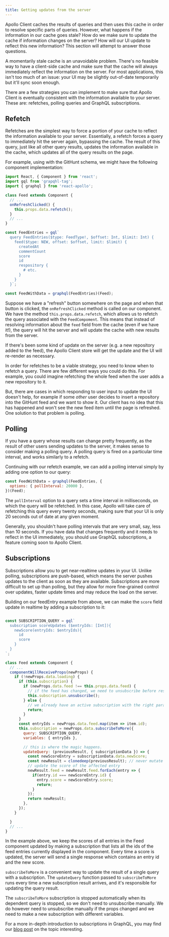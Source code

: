 ```yaml
---
title: Getting updates from the server
---
```


Apollo Client caches the results of queries and then uses this cache in order to resolve specific parts of queries. However, what happens if the information in our cache goes stale? How do we make sure to update the cache if information changes on the server? How will our UI update to reflect this new information? This section will attempt to answer those questions.

A momentarily stale cache is an unavoidable problem. There's no feasible way to have a client-side cache and make sure that the cache will always immediately reflect the information on the server. For most applications, this isn't too much of an issue: your UI may be slightly out-of-date temporarily but it'll sync soon enough.

There are a few strategies you can implement to make sure that Apollo Client is eventually consistent with the information available to your server. These are: refetches, polling queries and GraphQL subscriptions.

## Refetch

Refetches are the simplest way to force a portion of your cache to reflect the information available to your server. Essentially, a refetch forces a query to immediately hit the server again, bypassing the cache. The result of this query, just like all other query results, updates the information available in the cache, which updates all of the query results on the page.

For example, using with the GitHunt schema, we might have the following component implementation:

```javascript
import React, { Component } from 'react';
import gql from 'grapqhl-tag';
import { graphql } from 'react-apollo';

class Feed extends Component {
  // ...
  onRefreshClicked() {
    this.props.data.refetch();
  }
  // ...
}

const FeedEntries = gql`
  query FeedEntries($type: FeedType!, $offset: Int, $limit: Int) {
    feed($type: NEW, offset: $offset, limit: $limit) {
      createdAt
      commentCount
      score
      id
      respository {
        # etc.
      }
    }
  }`;

const FeedWithData = graphql(FeedEntries)(Feed);
```

Suppose we have a "refresh" button somewhere on the page and when that button is clicked, the `onRefreshClicked` method is called on our component. We have the method `this.props.data.refetch`, which allows us to refetch the query associated with the `FeedCompoment`. This means that instead of resolving information about the `feed` field from the cache (even if we have it!), the query will hit the server and will update the cache with new results from the server.

If there's been some kind of update on the server (e.g. a new repository added to the feed), the Apollo Client store will get the update and the UI will re-render as necessary.

In order for refetches to be a viable strategy, you need to know when to refetch a query. There are few different ways you could do this. For example, you could imagine refetching the whole feed when the user adds a new repository to it.

But, there are cases in which responding to user input to update the UI doesn't help, for example if some *other* user decides to insert a repository into the GitHunt feed and we want to show it. Our client has no idea that this has happened and won't see the new feed item until the page is refreshed. One solution to that problem is polling.

## Polling

If you have a query whose results can change pretty frequently, as the result of other users sending updates to the server, it makes sense to consider making a polling query. A polling query is fired on a particular time interval, and works similarly to a refetch.

Continuing with our refetch example, we can add a polling interval simply by adding one option to our query:

```javascript
const FeedWithData = graphql(FeedEntries, {
  options: { pollInterval: 20000 },
})(Feed);
```

The `pollInterval` option to a query sets a time interval in milliseconds, on which the query will be refetched. In this case, Apollo will take care of refetching this query every twenty seconds, making sure that your UI is only 20 seconds out of date at any given moment.

Generally, you shouldn't have polling intervals that are very small, say, less than 10 seconds. If you have data that changes frequently and it needs to reflect in the UI immediately, you should use GraphQL subscriptions, a feature coming soon to Apollo Client.

## Subscriptions

Subscriptions allow you to get near-realtime updates in your UI. Unlike polling, subscriptions are push-based, which means the server pushes updates to the client as soon as they are available.
Subscriptions are more difficult to set up than polling, but they allow for more fine-grained control over updates, faster update times and may reduce the load on the server.

Building on our feedEntry example from above, we can make the `score` field update in realtime by adding a subscription to it:

```javascript

const SUBSCRIPTION_QUERY = gql`
  subscription scoreUpdates ($entryIds: [Int]){
    newScore(entryIds: $entryIds){
      id
      score
    }
  }
`;

class Feed extends Component {
  // ...
  componentWillReceiveProps(newProps) {
    if (!newProps.data.loading) {
      if (this.subscription) {
        if (newProps.data.feed !== this.props.data.feed) {
          // if the feed has changed, we need to unsubscribe before resubscribing
          this.subscription.unsubscribe();
        } else {
          // we already have an active subscription with the right params
          return;
        }
      }
      const entryIds = newProps.data.feed.map(item => item.id);
      this.subscription = newProps.data.subscribeToMore({
        query: SUBSCRIPTION_QUERY,
        variables: { entryIds },

        // this is where the magic happens.
        updateQuery: (previousResult, { subscriptionData }) => {
          const newScoreEntry = subscriptionData.data.newScore;
          const newResult = clonedeep(previousResult); // never mutate state!
          // update the score of the affected entry
          newResult.feed = newResult.feed.forEach(entry => {
            if(entry.id === newScoreEntry.id) {
              entry.score = newScoreEntry.score;
              return;
            }
          });
          return newResult;
        },
      });      
    }

  }
  // ...
}
```

In the example above, we keep the scores of all entries in the Feed component updated by making a subscription that lists all the ids of the feed entries currently displayed in the component. Every time a score is updated, the server will send a single response which contains an entry id and the new score.

`subscribeToMore` is a convenient way to update the result of a single query with a subscription. The `updateQuery` function passed to `subscribeToMore` runs every time a new subscription result arrives, and it's responsible for updating the query result.

The `subscribeToMore` subscription is stopped automatically when its dependent query is stopped, so we don't need to unsubscribe manually. We do however need to unsubscribe manually if the props changed and we need to make a new subscription with different variables.

For a more in-depth introduction to subscriptions in GraphQL, you may find our [blog post](https://dev-blog.apollodata.com/graphql-subscriptions-in-apollo-client-9a2457f015fb) on the topic interesting.
